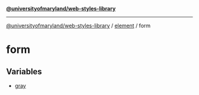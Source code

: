 [**@universityofmaryland/web-styles-library**](../../../README.md)

***

[@universityofmaryland/web-styles-library](../../../README.md) / [element](../../README.md) / form

# form

## Variables

- [gray](variables/gray.md)
